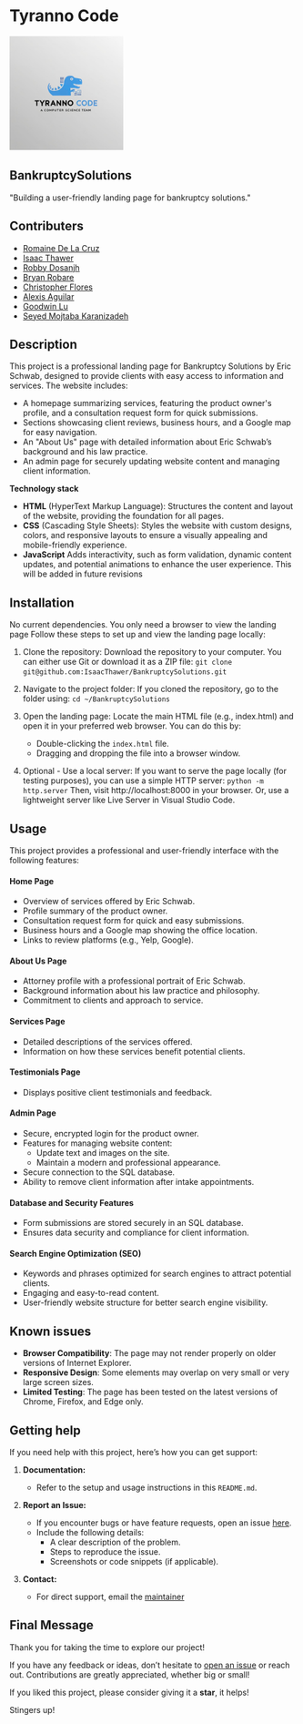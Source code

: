 # Tyranno Code
<img src="images/tyranno-avatar.png" alt="team photo" width="200">

## BankruptcySolutions
"Building a user-friendly landing page for bankruptcy solutions."

## Contributers 

- [Romaine De La Cruz](https://github.com/username)
- [Isaac Thawer](https://github.com/username)
- [Robby Dosanjh](https://github.com/username)
- [Bryan Robare](https://github.com/username)
- [Christopher Flores](https://github.com/username)
- [Alexis Aguilar](https://github.com/username)
- [Goodwin Lu](https://github.com/username)
- [Seyed Mojtaba Karanizadeh](https://github.com/username)


## Description
This project is a professional landing page for Bankruptcy Solutions by Eric Schwab, designed to provide clients with easy access to information and services. The website includes:
*   A homepage summarizing services, featuring the product owner's profile, and a consultation request form for quick submissions.
*   Sections showcasing client reviews, business hours, and a Google map for easy navigation.
*   An "About Us" page with detailed information about Eric Schwab’s background and his law practice.
*   An admin page for securely updating website content and managing client information.


**Technology stack**
* **HTML** (HyperText Markup Language): Structures the content and layout of the website, providing the foundation for all pages.
* **CSS** (Cascading Style Sheets): Styles the website with custom designs, colors, and responsive layouts to ensure a visually appealing and mobile-friendly experience.
* **JavaScript** Adds interactivity, such as form validation, dynamic content updates, and potential animations to enhance the user experience. This will be added in future revisions

## Installation

No current dependencies. You only need a browser to view the landing page
Follow these steps to set up and view the landing page locally:
1. Clone the repository: Download the repository to your computer. You can either use Git or download it as a ZIP file:
    `git clone git@github.com:IsaacThawer/BankruptcySolutions.git `

2. Navigate to the project folder: If you cloned the repository, go to the folder using:
    `cd ~/BankruptcySolutions`

3. Open the landing page: Locate the main HTML file (e.g., index.html) and open it in your preferred web browser. You can do this by:
    + Double-clicking the `index.html` file.
    + Dragging and dropping the file into a browser window.
4. Optional - Use a local server: If you want to serve the page locally (for testing purposes), you can use a simple HTTP server:
    `python -m http.server`
Then, visit http://localhost:8000 in your browser.
Or, use a lightweight server like Live Server in Visual Studio Code.

## Usage

This project provides a professional and user-friendly interface with the following features:

#### Home Page
- Overview of services offered by Eric Schwab.
- Profile summary of the product owner.
- Consultation request form for quick and easy submissions.
- Business hours and a Google map showing the office location.
- Links to review platforms (e.g., Yelp, Google).

#### About Us Page
- Attorney profile with a professional portrait of Eric Schwab.
- Background information about his law practice and philosophy.
- Commitment to clients and approach to service.

#### Services Page
- Detailed descriptions of the services offered.
- Information on how these services benefit potential clients.

#### Testimonials Page
- Displays positive client testimonials and feedback.

#### Admin Page
- Secure, encrypted login for the product owner.
- Features for managing website content:
  - Update text and images on the site.
  - Maintain a modern and professional appearance.
- Secure connection to the SQL database.
- Ability to remove client information after intake appointments.

#### Database and Security Features
- Form submissions are stored securely in an SQL database.
- Ensures data security and compliance for client information.

#### Search Engine Optimization (SEO)
- Keywords and phrases optimized for search engines to attract potential clients.
- Engaging and easy-to-read content.
- User-friendly website structure for better search engine visibility.


## Known issues
- **Browser Compatibility**: The page may not render properly on older versions of Internet Explorer.  
- **Responsive Design**: Some elements may overlap on very small or very large screen sizes.  
- **Limited Testing**: The page has been tested on the latest versions of Chrome, Firefox, and Edge only.  


## Getting help
If you need help with this project, here’s how you can get support:
1. **Documentation:**  
   - Refer to the setup and usage instructions in this `README.md`.

2. **Report an Issue:**  
   - If you encounter bugs or have feature requests, open an issue [here](https://github.com/IsaacThawer/BankruptcySolutions/issues).  
   - Include the following details:
     - A clear description of the problem.
     - Steps to reproduce the issue.
     - Screenshots or code snippets (if applicable).

3. **Contact:**  
   - For direct support, email the [maintainer](mailto:rdelacruz2@csus.edu)

## Final Message

Thank you for taking the time to explore our project!

If you have any feedback or ideas, don’t hesitate to [open an issue](hhttps://github.com/IsaacThawer/BankruptcySolutions/issues) or reach out. Contributions are greatly appreciated, whether big or small!  

If you liked this project, please consider giving it a **star**, it helps!  

Stingers up!


